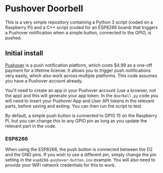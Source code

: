 # Pushover Doorbell

This is a very simple repository containing a Python 3 script (coded on a Raspberry Pi) and a C++ script (coded for an ESP8266 board) that triggers a Pushover notification when a simple button, connected to the GPIO, is pushed.

## Initial install

[Pushover](https://pushover.net) is a push notification platform, which costs $4.99 as a one-off payment for a lifetime license. It allows you to trigger push notifications very easily, which also work across multiple platforms. This code assumes you have a Pushover account already.

You'll need to create an app in your Pushover account (use a browser, not the app) and this will generate your app token. In the `doorbell.py` code you will need to insert your Pushover App and User API tokens in the relevant parts, before saving and exiting. You can then run the script to test.

By default, a simple push button is connected to GPIO 15 on the Raspberry Pi, but you can change this to any GPIO pin as long as you update the relevant part in the code.

### ESP8266

When using the ESP8266, the push button is connected between the D2 and the GND pins. If you wish to use a different pin, simply change the pin setting in the `esp8266-pushover-button.ino` example. You will also need to provide your WiFi network credentials for this to work.

